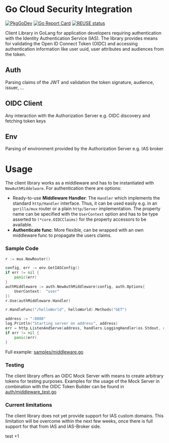 # Go Cloud Security Integration

[![PkgGoDev](https://pkg.go.dev/badge/github.com/sap/cloud-security-client-go/auth)](https://pkg.go.dev/github.com/sap/cloud-security-client-go/auth)
[![Go Report Card](https://goreportcard.com/badge/github.com/SAP/cloud-security-client-go)](https://goreportcard.com/report/github.com/SAP/cloud-security-client-go)
[![REUSE status](https://api.reuse.software/badge/git.fsfe.org/reuse/api)](https://api.reuse.software/info/git.fsfe.org/reuse/api)

Client Library in GoLang for application developers requiring authentication with the Identity Authentication Service (IAS). The library provides means for validating the Open ID Connect Token (OIDC) and accessing authentication information like user uuid, user attributes and audiences from the token.

## Auth
Parsing claims of the JWT and validation the token signature, audience, issuer, … 

## OIDC Client
Any interaction with the Authorization Server e.g. OIDC discovery and fetching token keys

## Env
Parsing of environment provided by the Authorization Server e.g. IAS broker


# Usage

The client library works as a middleware and has to be instantiated with `NewAuthMiddelware`. For authentication there are options: 
 - Ready-to-use **Middleware Handler**: The `Handler` which implements the standard `http/Handler` interface. Thus, it can be used easily e.g. in an `gorilla/mux` router or a plain `http/Server` implementation. The property name can be specified with the `UserContext` option and has to be type asserted to `(*core.OIDCClaims)` for the property accessors to be available.
 - **Authenticate func**: More flexible, can be wrapped with an own middleware func to propagate the users claims. 

 
### Sample Code

```go
r := mux.NewRouter()

config, err := env.GetIASConfig()
if err != nil {
    panic(err)
}
authMiddleware := auth.NewAuthMiddleware(config, auth.Options{
    UserContext:  "user"
})
r.Use(authMiddleware.Handler)

r.HandleFunc("/helloWorld", helloWorld).Methods("GET")

address := ":8080"
log.Println("Starting server on address", address)
err = http.ListenAndServe(address, handlers.LoggingHandler(os.Stdout, r))
if err != nil {
    panic(err)
}   
```
Full example: [samples/middleware.go](samples/middleware.go)

### Testing
The client library offers an OIDC Mock Server with means to create arbitrary tokens for testing purposes. Examples for the usage of the Mock Server in combination with the OIDC Token Builder can be found in [auth/middleware_test.go](auth/middleware_test.go) 

### Current limitations
The client library does not yet provide support for IAS custom domains. This limitation will be overcome within the next few weeks, once there is full support for that from IAS and IAS-Broker side.

test +1
